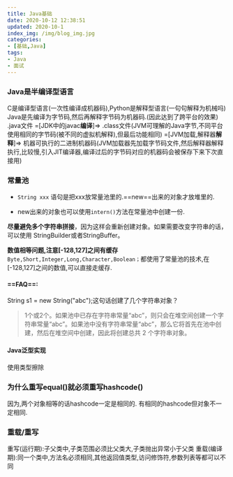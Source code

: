 ```yaml
---
title: Java基础
date: 2020-10-12 12:38:51
updated: 2020-10-1
index_img: /img/blog_img.jpg
categories:
- [基础,Java]
tags:
- Java
- 面试
---
```


### Java是半编译型语言
C是编译型语言(一次性编译成机器码),Python是解释型语言(一句句解释为机械吗)
Java是先编译为字节码,然后再解释字节码为机器码.(因此达到了跨平台的效果)
.java文件 =[JDK中的javac**编译**]=> .class文件(JVM可理解的Java字节,不同平台使用相同的字节码(被不同的虚拟机解释),但最后功能相同) =[JVM加载,解释器**解释**]=> 机器可执行的二进制机器码(JVM加载器先加载字节码文件,然后解释器解释执行,比较慢,引入JIT编译器,编译过后的字节码对应的机器码会被保存下来下次直接用)

### 常量池

* `String xxx` 语句是把xxx放常量池里的.==new==出来的对象才放堆里的.

* new出来的对象也可以使用`intern()`方法在常量池中创建一份.

**尽量避免多个字符串拼接**，因为这样会重新创建对象。如果需要改变字符串的话，可以使用 StringBuilder或者StringBuffer。

**数值相等问题,注意[-128,127]之间有缓存**
`Byte,Short,Integer,Long,Character,Boolean；`都使用了常量池的技术,在[-128,127]之间的数值,可以直接走缓存.

#### ==FAQ==:
String s1 = new String("abc");这句话创建了几个字符串对象？
>1个或2个。如果池中已存在字符串常量“abc”，则只会在堆空间创建一个字符串常量“abc”。如果池中没有字符串常量“abc”，那么它将首先在池中创建，然后在堆空间中创建，因此将创建总共 2 个字符串对象。

#### Java泛型实现
使用类型擦除

### 为什么重写equal()就必须重写hashcode()
因为,两个对象相等的话hashcode一定是相同的.
有相同的hashcode但对象不一定相同.

### 重载/重写
重写(运行期):子父类中,子类范围必须比父类大,子类抛出异常小于父类
重载(编译期):同一个类中,方法名必须相同,其他返回值类型,访问修饰符,参数列表等都可以不同


